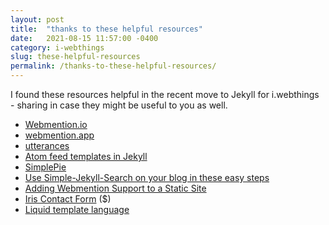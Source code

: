 ```yaml
---
layout: post
title:  "thanks to these helpful resources"
date:   2021-08-15 11:57:00 -0400
category: i-webthings
slug: these-helpful-resources
permalink: /thanks-to-these-helpful-resources/
---
```

<p>I found these resources helpful in the recent move to Jekyll for i.webthings - sharing in case they might be useful to you as well.</p>
<ul>
<li><a title="Webmention.io" href="https://webmention.io/">Webmention.io</a></li>
<li><a title="Automate your outgoing webmentions" href="https://webmention.app/">webmention.app</a></li>
<li><a title="utterances" href="https://utteranc.es/">utterances</a></li>
<li><a title="Atom feed templates in Jekyll - Growing with the Web" href="https://www.growingwiththeweb.com/2014/02/atom-feed-templates-in-jekyll.html">Atom feed templates in Jekyll</a></li>
<li><a title="SimplePie: Super-fast, easy-to-use, RSS and Atom feed parsing in PHP." href="https://simplepie.org/">SimplePie</a></li>
<li><a title="Use Simple-Jekyll-Search on your blog in these easy steps - cri.dev" href="https://cri.dev/posts/2017-02-05-Use-Simple-Jekyll-Search-on-your-blog-in-these-easy-steps/">Use Simple-Jekyll-Search on your blog in these easy steps</a></li>
<li><a title="Adding Webmention Support to a Static Site" href="https://keithjgrant.com/posts/2019/02/adding-webmention-support-to-a-static-site/">Adding Webmention Support to a Static Site</a></li>
<li><a title="Simple Secure Spam-Free Contact Form in PHP – Iris - Phppot" href="https://phppot.com/php/simple-secure-spam-free-contact-form-in-php-iris/">Iris Contact Form</a> ($)</li>
<li><a title="Liquid template language" href="https://shopify.github.io/liquid/">Liquid template language</a></li>
</ul>
<p><a class="u-syndication" href="https://brid.gy/publish/twitter"></a></p>